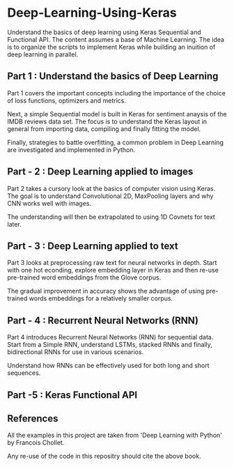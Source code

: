 # Deep-Learning-Using-Keras
Understand the basics of deep learning using Keras Sequential and Functional API. The content assumes a base of Machine Learning. The idea is to organize the scripts to implement Keras while building an inuition of deep learning in parallel.

## Part 1 : Understand the basics of Deep Learning 

Part 1 covers the important concepts including the importance of the choice of loss functions, optimizers and metrics. 

Next, a simple Sequential model is built in Keras for sentiment anaysis of the IMDB reviews data set. The focus is to understand the Keras layout in general from importing data, compiling and finally fitting the model.

Finally, strategies to battle overfitting, a common problem in Deep Learning are investigated and implemented in Python.

## Part - 2 : Deep Learning applied to images

Part 2 takes a cursory look at the basics of computer vision using Keras. The goal is to understand Convolutional 2D, MaxPooling layers and why CNN works well with images. 

The understanding will then be extrapolated to using 1D Covnets for text later.

## Part - 3 : Deep Learning applied to text

Part 3 looks at preprocessing raw text for neural networks in depth. Start with one hot econding, explore embedding layer in Keras and then re-use pre-trained word embeddings from the Glove corpus. 

The gradual improvement in accuracy shows the advantage of using pre-trained words embeddings for a relatively smaller corpus.

## Part - 4 : Recurrent Neural Networks (RNN)

Part 4 introduces Recurrent Neural Networks (RNN) for sequential data. Start from a Simple RNN, understand LSTMs, stacked RNNs and finally, bidirectional RNNs for use in various scenarios.

Understand how RNNs can be effectively used for both long and short sequences.

## Part -5 : Keras Functional API

## References

All the examples in this project are taken from 'Deep Learning with Python' by Francois Chollet.

Any re-use of the code in this repositry should cite the above book.
